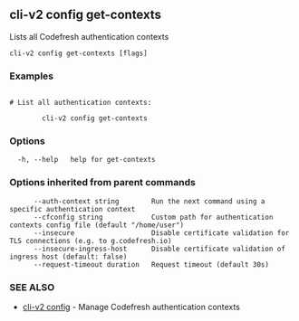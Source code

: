 ## cli-v2 config get-contexts

Lists all Codefresh authentication contexts

```
cli-v2 config get-contexts [flags]
```

### Examples

```

# List all authentication contexts:

        cli-v2 config get-contexts
```

### Options

```
  -h, --help   help for get-contexts
```

### Options inherited from parent commands

```
      --auth-context string        Run the next command using a specific authentication context
      --cfconfig string            Custom path for authentication contexts config file (default "/home/user")
      --insecure                   Disable certificate validation for TLS connections (e.g. to g.codefresh.io)
      --insecure-ingress-host      Disable certificate validation of ingress host (default: false)
      --request-timeout duration   Request timeout (default 30s)
```

### SEE ALSO

* [cli-v2 config](cli-v2_config.md)	 - Manage Codefresh authentication contexts

